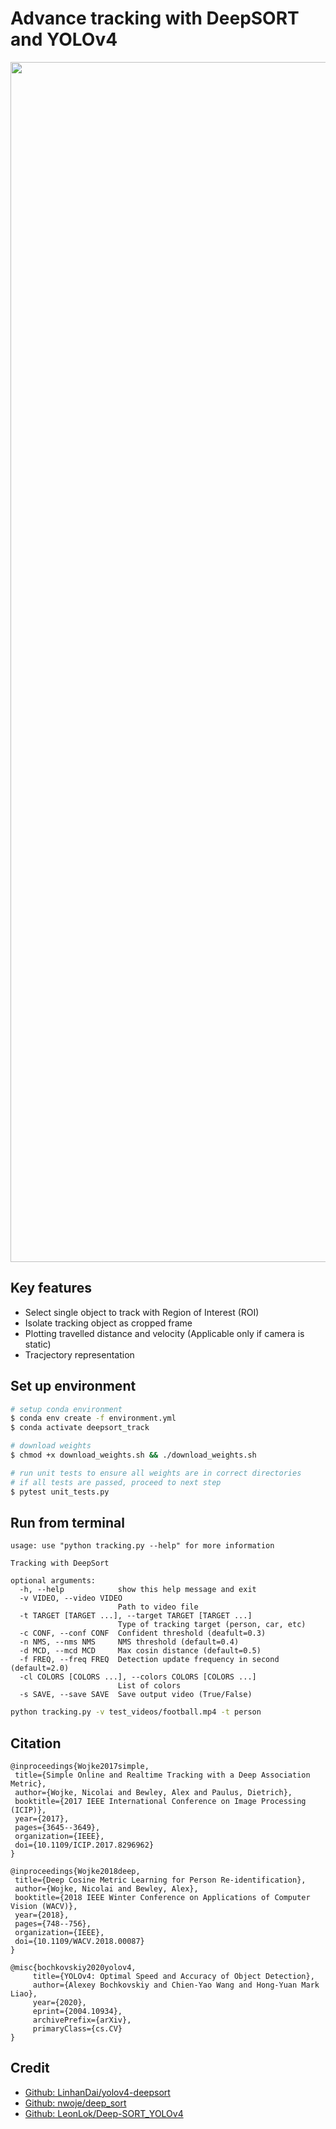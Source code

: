 # Advance tracking with DeepSORT and YOLOv4
<p align="center">
<img src="https://github.com/quangnhat185/Media/blob/main/Advance_DeepSort_YoloV4/final_result.gif" width="1920" />
</p>

## Key features
  - Select single object to track with Region of Interest (ROI)
  - Isolate tracking object as cropped frame
  - Plotting travelled distance and velocity (Applicable only if camera is static)
  - Tracjectory representation

## Set up environment
```bash
# setup conda environment
$ conda env create -f environment.yml
$ conda activate deepsort_track 

# download weights
$ chmod +x download_weights.sh && ./download_weights.sh

# run unit tests to ensure all weights are in correct directories
# if all tests are passed, proceed to next step
$ pytest unit_tests.py
```

## Run from terminal
```
usage: use "python tracking.py --help" for more information

Tracking with DeepSort

optional arguments:
  -h, --help            show this help message and exit
  -v VIDEO, --video VIDEO
                        Path to video file
  -t TARGET [TARGET ...], --target TARGET [TARGET ...]
                        Type of tracking target (person, car, etc)
  -c CONF, --conf CONF  Confident threshold (deafult=0.3)
  -n NMS, --nms NMS     NMS threshold (default=0.4)
  -d MCD, --mcd MCD     Max cosin distance (default=0.5)
  -f FREQ, --freq FREQ  Detection update frequency in second (default=2.0)
  -cl COLORS [COLORS ...], --colors COLORS [COLORS ...]
                        List of colors
  -s SAVE, --save SAVE  Save output video (True/False)

```

```bash
python tracking.py -v test_videos/football.mp4 -t person
```

## Citation
 ```
 @inproceedings{Wojke2017simple,
  title={Simple Online and Realtime Tracking with a Deep Association Metric},
  author={Wojke, Nicolai and Bewley, Alex and Paulus, Dietrich},
  booktitle={2017 IEEE International Conference on Image Processing (ICIP)},
  year={2017},
  pages={3645--3649},
  organization={IEEE},
  doi={10.1109/ICIP.2017.8296962}
}

@inproceedings{Wojke2018deep,
  title={Deep Cosine Metric Learning for Person Re-identification},
  author={Wojke, Nicolai and Bewley, Alex},
  booktitle={2018 IEEE Winter Conference on Applications of Computer Vision (WACV)},
  year={2018},
  pages={748--756},
  organization={IEEE},
  doi={10.1109/WACV.2018.00087}
}

@misc{bochkovskiy2020yolov4,
      title={YOLOv4: Optimal Speed and Accuracy of Object Detection}, 
      author={Alexey Bochkovskiy and Chien-Yao Wang and Hong-Yuan Mark Liao},
      year={2020},
      eprint={2004.10934},
      archivePrefix={arXiv},
      primaryClass={cs.CV}
}
 ```
## Credit
- [Github: LinhanDai/yolov4-deepsort](https://github.com/LinhanDai/yolov4-deepsort)
- [Github: nwoje/deep_sort](https://github.com/nwojke/deep_sort)
- [Github: LeonLok/Deep-SORT_YOLOv4](https://github.com/LeonLok/Deep-SORT-YOLOv4)

